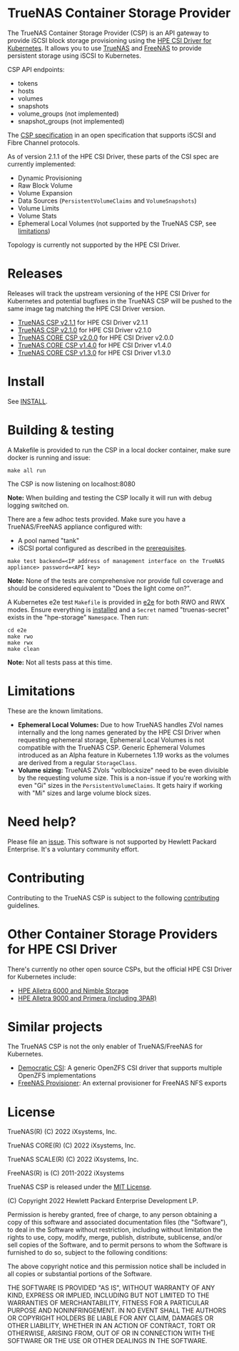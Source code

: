 # TrueNAS Container Storage Provider

The TrueNAS Container Storage Provider (CSP) is an API gateway to provide iSCSI block storage provisioning using the [HPE CSI Driver for Kubernetes](https://github.com/hpe-storage/csi-driver). It allows you to use [TrueNAS](https://www.truenas.com) and [FreeNAS](https://www.freenas.org/) to provide persistent storage using iSCSI to Kubernetes.

CSP API endpoints:

- tokens
- hosts
- volumes
- snapshots
- volume_groups (not implemented)
- snapshot_groups (not implemented)

The [CSP specification](https://github.com/hpe-storage/container-storage-provider) in an open specification that supports iSCSI and Fibre Channel protocols.

As of version 2.1.1 of the HPE CSI Driver, these parts of the CSI spec are currently implemented:

- Dynamic Provisioning
- Raw Block Volume
- Volume Expansion
- Data Sources (`PersistentVolumeClaims` and `VolumeSnapshots`)
- Volume Limits
- Volume Stats
- Ephemeral Local Volumes (not supported by the TrueNAS CSP, see [limitations](#limitations))

Topology is currently not supported by the HPE CSI Driver.

# Releases

Releases will track the upstream versioning of the HPE CSI Driver for Kubernetes and potential bugfixes in the TrueNAS CSP will be pushed to the same image tag matching the HPE CSI Driver version.

* [TrueNAS CSP v2.1.1](https://github.com/hpe-storage/truenas-csp/releases/tag/v2.1.1) for HPE CSI Driver v2.1.1
* [TrueNAS CSP v2.1.0](https://github.com/hpe-storage/truenas-csp/releases/tag/v2.1.0) for HPE CSI Driver v2.1.0
* [TrueNAS CORE CSP v2.0.0](https://github.com/hpe-storage/truenas-csp/releases/tag/v2.0.0) for HPE CSI Driver v2.0.0
* [TrueNAS CORE CSP v1.4.0](https://github.com/hpe-storage/truenas-csp/releases/tag/v1.4.0) for HPE CSI Driver v1.4.0
* [TrueNAS CORE CSP v1.3.0](https://github.com/hpe-storage/truenas-csp/releases/tag/v1.3.0) for HPE CSI Driver v1.3.0

# Install

See [INSTALL](INSTALL.md).

# Building & testing

A Makefile is provided to run the CSP in a local docker container, make sure docker is running and issue:

```
make all run
```

The CSP is now listening on localhost:8080

**Note:** When building and testing the CSP locally it will run with debug logging switched on.

There are a few adhoc tests provided. Make sure you have a TrueNAS/FreeNAS appliance configured with:

- A pool named "tank" 
- iSCSI portal configured as described in the [prerequisites](INSTALL.md#prerequisites).

```
make test backend=<IP address of management interface on the TrueNAS appliance> password=<API key>
```

**Note:** None of the tests are comprehensive nor provide full coverage and should be considered equivalent to "Does the light come on?".

A Kubernetes e2e test `Makefile` is provided in [e2e](e2e) for both RWO and RWX modes. Ensure everything is [installed](INSTALL.md) and a `Secret` named "truenas-secret" exists in the "hpe-storage" `Namespace`. Then run:

```
cd e2e
make rwo
make rwx
make clean
```

**Note:** Not all tests pass at this time.

# Limitations

These are the known limitations.

- **Ephemeral Local Volumes:** Due to how TrueNAS handles ZVol names internally and the long names generated by the HPE CSI Driver when requesting ephemeral storage, Ephemeral Local Volumes is not compatible with the TrueNAS CSP. Generic Ephemeral Volumes introduced as an Alpha feature in Kubernetes 1.19 works as the volumes are derived from a regular `StorageClass`.
- **Volume sizing:** TrueNAS ZVols "volblocksize" need to be even divisible by the requesting volume size. This is a non-issue if you're working with even "Gi" sizes in the `PersistentVolumeClaims`. It gets hairy if working with "Mi" sizes and large volume block sizes.

# Need help?

Please file an [issue](https://github.com/hpe-storage/truenas-csp/issues). This software is not supported by Hewlett Packard Enterprise. It's a voluntary community effort.

# Contributing

Contributing to the TrueNAS CSP is subject to the following [contributing](CONTRIBUTING.md) guidelines.

# Other Container Storage Providers for HPE CSI Driver

There's currently no other open source CSPs, but the official HPE CSI Driver for Kubernetes include:

- [HPE Alletra 6000 and Nimble Storage](https://scod.hpedev.io/container_storage_provider/hpe_nimble_storage/index.html)
- [HPE Alletra 9000 and Primera (including 3PAR)](https://scod.hpedev.io/container_storage_provider/hpe_3par_primera/index.html)

# Similar projects

The TrueNAS CSP is not the only enabler of TrueNAS/FreeNAS for Kubernetes.

- [Democratic CSI](https://github.com/democratic-csi/democratic-csi): A generic OpenZFS CSI driver that supports multiple OpenZFS implementations
- [FreeNAS Provisioner](https://github.com/nmaupu/freenas-provisioner): An external provisioner for FreeNAS NFS exports

# License

TrueNAS(R) (C) 2022 iXsystems, Inc.

TrueNAS CORE(R) (C) 2022 iXsystems, Inc.

TrueNAS SCALE(R) (C) 2022 iXsystems, Inc.

FreeNAS(R) is (C) 2011-2022 iXsystems

TrueNAS CSP is released under the [MIT License](LICENSE).

(C) Copyright 2022 Hewlett Packard Enterprise Development LP.

Permission is hereby granted, free of charge, to any person obtaining a copy of this software and associated documentation files (the "Software"), to deal in the Software without restriction, including without limitation the rights to use, copy, modify, merge, publish, distribute, sublicense, and/or sell copies of the Software, and to permit persons to whom the Software is furnished to do so, subject to the following conditions:

The above copyright notice and this permission notice shall be included in all copies or substantial portions of the Software.

THE SOFTWARE IS PROVIDED "AS IS", WITHOUT WARRANTY OF ANY KIND, EXPRESS OR IMPLIED, INCLUDING BUT NOT LIMITED TO THE WARRANTIES OF MERCHANTABILITY, FITNESS FOR A PARTICULAR PURPOSE AND NONINFRINGEMENT. IN NO EVENT SHALL THE AUTHORS OR COPYRIGHT HOLDERS BE LIABLE FOR ANY CLAIM, DAMAGES OR OTHER LIABILITY, WHETHER IN AN ACTION OF CONTRACT, TORT OR OTHERWISE, ARISING FROM, OUT OF OR IN CONNECTION WITH THE SOFTWARE OR THE USE OR OTHER DEALINGS IN THE SOFTWARE.
